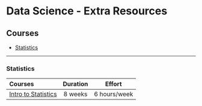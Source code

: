 # Data Science - Extra Resources

## Courses

- [Statistics](#statistics)

---

### Statistics

Courses | Duration | Effort
:-- | :--: | :--:
[Intro to Statistics](https://www.udacity.com/course/intro-to-statistics--st101)| 8 weeks | 6 hours/week
